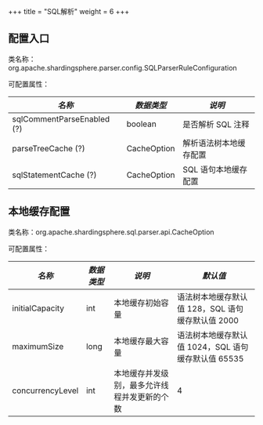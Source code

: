 +++
title = "SQL解析"
weight = 6
+++

## 配置入口

类名称：org.apache.shardingsphere.parser.config.SQLParserRuleConfiguration

可配置属性：

| *名称*                        | *数据类型*        | *说明*               |
|-----------------------------|-------------------|---------------------|
| sqlCommentParseEnabled (?)  | boolean           | 是否解析 SQL 注释     |
| parseTreeCache (?)          | CacheOption       | 解析语法树本地缓存配置  |
| sqlStatementCache (?)       | CacheOption       | SQL 语句本地缓存配置    |

## 本地缓存配置

类名称：org.apache.shardingsphere.sql.parser.api.CacheOption

可配置属性：

| *名称*                    | *数据类型*   | *说明*                                       | *默认值*                                    |
|-------------------------|-------------|---------------------------------------------|--------------------------------------------|
| initialCapacity         | int         | 本地缓存初始容量                               | 语法树本地缓存默认值 128，SQL 语句缓存默认值 2000   |
| maximumSize             | long        | 本地缓存最大容量                               | 语法树本地缓存默认值 1024，SQL 语句缓存默认值 65535 |
| concurrencyLevel        | int         | 本地缓存并发级别，最多允许线程并发更新的个数        | 4                                          |
